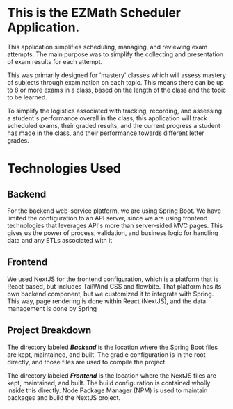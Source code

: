 # This is the EZMath Scheduler Application.
This application simplifies scheduling, managing,
and reviewing exam attempts. The main purpose was to
simplify the collecting and presentation of exam
results for each attempt.

This was primarily designed for 'mastery' classes
which will assess mastery of subjects through examination
on each topic. This means there can be up to 8 or more
exams in a class, based on the length of the class
and the topic to be learned.

To simplify the logistics associated with tracking,
recording, and assessing a student's
performance overall in the class, this application
will track scheduled exams, their graded results, and
the current progress a student has made in the class,
and their performance towards different letter grades.

# Technologies Used
## Backend
For the backend web-service platform, we are using
Spring Boot. We have limited the configuration to an
API server, since we are using frontend technologies
that leverages API's more than server-sided MVC
pages. This gives us the power of process, validation,
and business logic for handling data and any ETLs
associated with it

## Frontend
We used NextJS for the frontend configuration, which is
a platform that is React based, but includes TailWind CSS
and flowbite. That platform has its own backend component,
but we customized it to integrate with Spring. This way,
page rendering is done within React (NextJS), and the
data management is done by Spring

## Project Breakdown

The directory labeled <i><strong>Backend</strong></i> is
the location where the Spring Boot files are kept, 
maintained, and built. The gradle configuration is in
the root directly, and those files are used to compile
the project.

The directory labeled <i><strong>Frontend</strong></i> is
the location where the NextJS files are kept, maintained,
and built. The build configuration is contained wholly
inside this directly. Node Package Manager (NPM) is used
to maintain packages and build the NextJS project.
